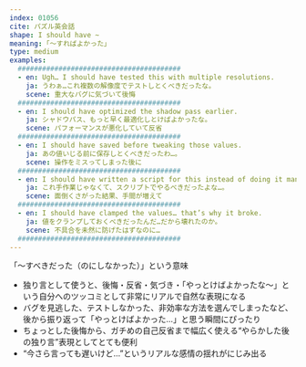 ```yaml
---
index: 01056
cite: パズル英会話
shape: I should have ~
meaning: ｢〜すればよかった」
type: medium
examples:
  ########################################
  - en: Ugh… I should have tested this with multiple resolutions.
    ja: うわぁ…これ複数の解像度でテストしとくべきだったな。
    scene: 重大なバグに気づいて後悔
  ########################################
  - en: I should have optimized the shadow pass earlier.
    ja: シャドウパス、もっと早く最適化しとけばよかったな。
    scene: パフォーマンスが悪化していて反省
  ########################################
  - en: I should have saved before tweaking those values.
    ja: あの値いじる前に保存しとくべきだったわ…。
    scene: 操作をミスってしまった後に
  ########################################
  - en: I should have written a script for this instead of doing it manually.
    ja: これ手作業じゃなくて、スクリプトでやるべきだったよな…。
    scene: 面倒くさがった結果、手間が増えて
  ########################################
  - en: I should have clamped the values… that’s why it broke.
    ja: 値をクランプしておくべきだったんだ…だから壊れたのか。
    scene: 不具合を未然に防げたはずなのに…
  ########################################
---
```


「〜すべきだった（のにしなかった）」という意味

- 独り言として使うと、後悔・反省・気づき・「やっとけばよかったな〜」という自分へのツッコミとして非常にリアルで自然な表現になる
- バグを見逃した、テストしなかった、非効率な方法を選んでしまったなど、後から振り返って「やっとけばよかった…」と思う瞬間にぴったり
- ちょっとした後悔から、ガチめの自己反省まで幅広く使える“やらかした後の独り言”表現としてとても便利
- “今さら言っても遅いけど…”というリアルな感情の揺れがにじみ出る
